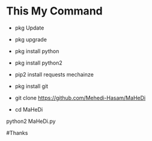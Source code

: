 # This My Command 




* pkg Update 

* pkg upgrade 

* pkg install python

* pkg install python2

* pip2 install requests mechainze

* pkg install git 

* git clone https://github.com/Mehedi-Hasam/MaHeDi

* cd MaHeDi 

python2 MaHeDi.py

#Thanks
